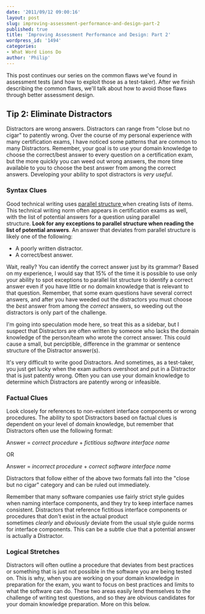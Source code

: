 ```yaml
---
date: '2011/09/12 09:00:16'
layout: post
slug: improving-assessment-performance-and-design-part-2
published: true
title: 'Improving Assessment Performance and Design: Part 2'
wordpress_id: '1494'
categories:
- What Word Lions Do
author: 'Philip'
---
```


This post continues our series on the common flaws we've found in assessment tests (and how to exploit those as a test-taker). After we finish describing the common flaws, we'll talk about how to avoid those flaws through better assessment design.


## Tip 2: Eliminate Distractors


Distractors are wrong answers. Distractors can range from "close but no cigar" to patently wrong. Over the course of my personal experience with many certification exams, I have noticed some patterns that are common to many Distractors. Remember, your goal is to use your domain knowledge to choose the correct/best answer to every question on a certification exam, but the more quickly you can weed out wrong answers, the more time available to you to choose the best answer from among the correct answers. Developing your ability to spot distractors is _very useful_.


### **Syntax Clues**


Good technical writing uses [parallel structure ](http://owl.english.purdue.edu/owl/resource/644/01/)when creating lists of items. This technical writing norm often appears in certification exams as well, with the list of potential answers for a question using parallel structure. **Look for any exceptions to parallel structure when reading the list of potential answers**. An answer that deviates from parallel structure is likely one of the following:

* A poorly written distractor.
* A correct/best answer.


Wait, really? You can identify the correct answer just by its grammar? Based on my experience, I would say that 15% of the time it is possible to use only your ability to spot exceptions to parallel list structure to identify a correct answer even if you have little or no domain knowledge that is relevant to that question. Remember, that some exam questions have several correct answers, and after you have weeded out the distractors you must choose the _best_ answer from among the _correct_ answers, so weeding out the distractors is only part of the challenge.

I'm going into speculation mode here, so treat this as a sidebar, but I suspect that Distractors are often written by someone who lacks the domain knowledge of the person/team who wrote the correct answer. This could cause a small, but perciptible, difference in the grammar or sentence structure of the Distractor answer(s).

It's very difficult to write good Distractors. And sometimes, as a test-taker, you just get lucky when the exam authors overshoot and put in a Distractor that is just patently wrong. Often you can use your domain knowledge to determine which Distractors are patently wrong or infeasible.


### **Factual Clues**


Look closely for references to non-existent interface components or wrong procedures. The ability to spot Distractors based on factual clues is dependent on your level of domain knowledge, but remember that Distractors often use the following format:

Answer = _correct procedure_ + _fictitious software interface name_

OR

Answer = _incorrect procedure_ + _correct software interface name_

Distractors that follow either of the above two formats fall into the "close but no cigar" category and can be ruled out immediately.

Remember that many software companies use fairly strict style guides when naming interface components, and they try to keep interface names consistent. Distractors that reference fictitious interface components or procedures that don't exist in the actual product sometimes _clearly_ and _obviously_ deviate from the usual style guide norms for interface components. This can be a subtle clue that a potential answer is actually a Distractor.


### **Logical Stretches**


Distractors will often outline a procedure that deviates from best practices or something that is just not possible in the software you are being tested on. This is why, when you are working on your domain knowledge in preparation for the exam, you want to focus on best practices and limits to what the software can do. These two areas easily lend themselves to the challenge of writing test questions, and so they are obvious candidates for your domain knowledge preparation. More on this below.


